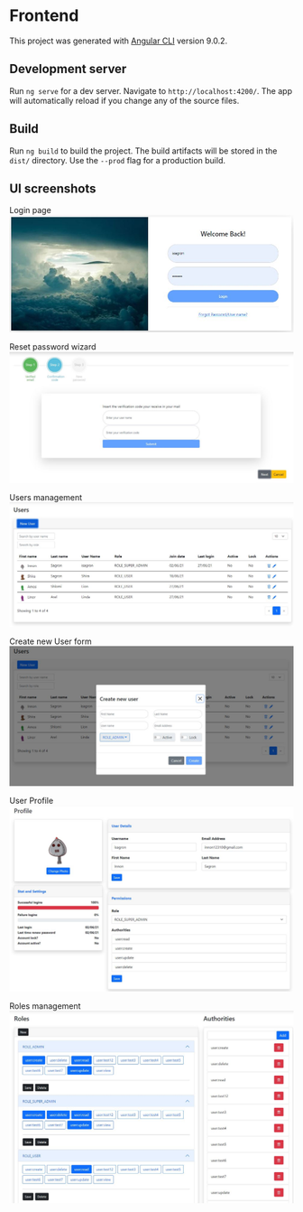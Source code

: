 # Frontend

This project was generated with [Angular CLI](https://github.com/angular/angular-cli) version 9.0.2.

## Development server

Run `ng serve` for a dev server. Navigate to `http://localhost:4200/`. The app will automatically reload if you change any of the source files.

## Build

Run `ng build` to build the project. The build artifacts will be stored in the `dist/` directory. Use the `--prod` flag for a production build.

## UI screenshots

Login page
![alt text](https://github.com/isagron/authenticSec/blob/master/backend/src/main/resources/doc_images/login.JPG)

Reset password wizard
![alt text](https://github.com/isagron/authenticSec/blob/master/backend/src/main/resources/doc_images/forgot-password-wizard.JPG)

Users management
![alt text](https://github.com/isagron/authenticSec/blob/master/backend/src/main/resources/doc_images/user-management.JPG)

Create new User form
![alt text](https://github.com/isagron/authenticSec/blob/master/backend/src/main/resources/doc_images/create-user-form.JPG)

User Profile
![alt text](https://github.com/isagron/authenticSec/blob/master/backend/src/main/resources/doc_images/profile.JPG)

Roles management
![alt text](https://github.com/isagron/authenticSec/blob/master/backend/src/main/resources/doc_images/role-management.JPG)

